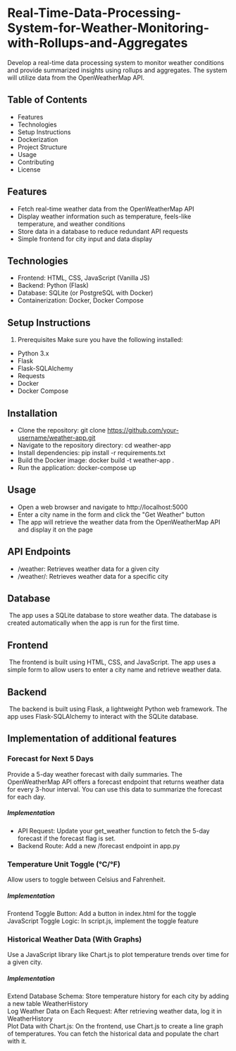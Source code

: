 # Real-Time-Data-Processing-System-for-Weather-Monitoring-with-Rollups-and-Aggregates
Develop a real-time data processing system to monitor weather conditions and provide summarized insights using rollups and aggregates. The system will utilize data from the OpenWeatherMap API.

## Table of Contents
* Features
* Technologies
* Setup Instructions
* Dockerization
* Project Structure
* Usage
* Contributing
* License

## Features
* Fetch real-time weather data from the OpenWeatherMap API
* Display weather information such as temperature, feels-like temperature, and weather conditions
* Store data in a database to reduce redundant API requests
* Simple frontend for city input and data display

## Technologies
* Frontend: HTML, CSS, JavaScript (Vanilla JS)
* Backend: Python (Flask)
* Database: SQLite (or PostgreSQL with Docker)
* Containerization: Docker, Docker Compose

## Setup Instructions
1. Prerequisites
Make sure you have the following installed:

* Python 3.x  
* Flask  
* Flask-SQLAlchemy  
* Requests  
* Docker  
* Docker Compose  

## Installation
* Clone the repository: git clone https://github.com/your-username/weather-app.git
* Navigate to the repository directory: cd weather-app
* Install dependencies: pip install -r requirements.txt
* Build the Docker image: docker build -t weather-app .
* Run the application: docker-compose up

## Usage
* Open a web browser and navigate to http://localhost:5000
* Enter a city name in the form and click the "Get Weather" button
* The app will retrieve the weather data from the OpenWeatherMap API and display it on the page

## API Endpoints
* /weather: Retrieves weather data for a given city
* /weather/<city>: Retrieves weather data for a specific city

## Database
&nbsp;The app uses a SQLite database to store weather data. The database is created automatically when the app is run for the first time.

## Frontend
&nbsp;The frontend is built using HTML, CSS, and JavaScript. The app uses a simple form to allow users to enter a city name and retrieve weather data.

## Backend
&nbsp;The backend is built using Flask, a lightweight Python web framework. The app uses Flask-SQLAlchemy to interact with the SQLite database.

## Implementation of additional features
### Forecast for Next 5 Days
Provide a 5-day weather forecast with daily summaries. The OpenWeatherMap API offers a forecast endpoint that returns weather data for every 3-hour interval. You can use this data to summarize the forecast for each day.  
##### Implementation  
* API Request: Update your get_weather function to fetch the 5-day forecast if the forecast flag is set.  
* Backend Route: Add a new /forecast endpoint in app.py  

### Temperature Unit Toggle (°C/°F)  
Allow users to toggle between Celsius and Fahrenheit.  
##### Implementation  
Frontend Toggle Button: Add a button in index.html for the toggle  
JavaScript Toggle Logic: In script.js, implement the toggle feature  

### Historical Weather Data (With Graphs)  
Use a JavaScript library like Chart.js to plot temperature trends over time for a given city.  
##### Implementation  
Extend Database Schema: Store temperature history for each city by adding a new table WeatherHistory  
Log Weather Data on Each Request: After retrieving weather data, log it in WeatherHistory  
Plot Data with Chart.js: On the frontend, use Chart.js to create a line graph of temperatures. You can fetch the historical data and populate the chart with it.  

